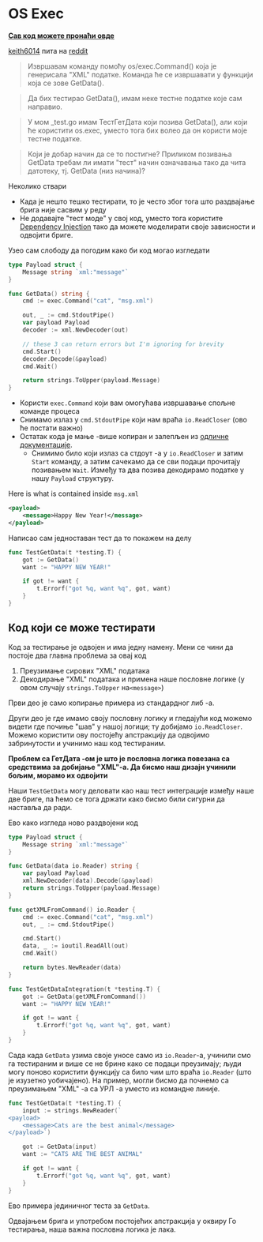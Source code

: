 # OS Exec

**[Сав код можете пронаћи овде](https://github.com/marcetin/nauci-go-sa-testovima/tree/main/q-and-a/os-exec)**

[keith6014](https://www.reddit.com/user/keith6014) пита на [reddit](https://www.reddit.com/r/golang/comments/aaz8ji/testdata_and_function_setup_help/)

> Извршавам команду помоћу os/exec.Command() која је генерисала "XML" податке. Команда ће се извршавати у функцији која се зове GetData().

> Да бих тестирао GetData(), имам неке тестне податке које сам направио.

> У мом _test.go имам ТестГетДата који позива GetData(), али који ће користити os.exec, уместо тога бих волео да он користи моје тестне податке.

> Који је добар начин да се то постигне? Приликом позивања GetData требам ли имати "тест" начин означавања тако да чита датотеку, тј. GetData (низ начина)?

Неколико ствари

- Када је нешто тешко тестирати, то је често због тога што раздвајање брига није сасвим у реду
- Не додавајте "тест моде" у свој код, уместо тога користите [Dependency Injection](/dependency-injection.md) тако да можете моделирати своје зависности и одвојити бриге.

Узео сам слободу да погодим како би код могао изгледати


```go
type Payload struct {
	Message string `xml:"message"`
}

func GetData() string {
	cmd := exec.Command("cat", "msg.xml")

	out, _ := cmd.StdoutPipe()
	var payload Payload
	decoder := xml.NewDecoder(out)

	// these 3 can return errors but I'm ignoring for brevity
	cmd.Start()
	decoder.Decode(&payload)
	cmd.Wait()

	return strings.ToUpper(payload.Message)
}
```

- Користи `exec.Command` који вам омогућава извршавање спољне команде процеса
- Снимамо излаз у `cmd.StdoutPipe` који нам враћа `io.ReadCloser` (ово ће постати важно)
- Остатак кода је мање -више копиран и залепљен из [одличне документације](https://golang.org/pkg/os/exec/#example_Cmd_StdoutPipe).
    - Снимимо било који излаз са стдоут -а у `io.ReadCloser` и затим `Start` команду, а затим сачекамо да се сви подаци прочитају позивањем `Wait`. Између та два позива декодирамо податке у нашу `Payload` структуру.

Here is what is contained inside `msg.xml`

```xml
<payload>
    <message>Happy New Year!</message>
</payload>
```

Написао сам једноставан тест да то покажем на делу

```go
func TestGetData(t *testing.T) {
	got := GetData()
	want := "HAPPY NEW YEAR!"

	if got != want {
		t.Errorf("got %q, want %q", got, want)
	}
}
```

## Код који се може тестирати

Код за тестирање је одвојен и има једну намену. Мени се чини да постоје два главна проблема за овај код

1. Преузимање сирових "XML" података
2. Декодирање "XML" података и примена наше пословне логике (у овом случају `strings.ToUpper` на` <message> `)

Први део је само копирање примера из стандардног либ -а.

Други део је где имамо своју пословну логику и гледајући код можемо видети где почиње "шав" у нашој логици; ту добијамо `io.ReadCloser`. Можемо користити ову постојећу апстракцију да одвојимо забринутости и учинимо наш код тестираним.

**Проблем са ГетДата -ом је што је пословна логика повезана са средствима за добијање "XML"-а. Да бисмо наш дизајн учинили бољим, морамо их одвојити**

Наши `TestGetData` могу деловати као наш тест интеграције између наше две бриге, па ћемо се тога држати како бисмо били сигурни да наставља да ради.

Ево како изгледа ново раздвојени код

```go
type Payload struct {
	Message string `xml:"message"`
}

func GetData(data io.Reader) string {
	var payload Payload
	xml.NewDecoder(data).Decode(&payload)
	return strings.ToUpper(payload.Message)
}

func getXMLFromCommand() io.Reader {
	cmd := exec.Command("cat", "msg.xml")
	out, _ := cmd.StdoutPipe()

	cmd.Start()
	data, _ := ioutil.ReadAll(out)
	cmd.Wait()

	return bytes.NewReader(data)
}

func TestGetDataIntegration(t *testing.T) {
	got := GetData(getXMLFromCommand())
	want := "HAPPY NEW YEAR!"

	if got != want {
		t.Errorf("got %q, want %q", got, want)
	}
}
```

Сада када `GetData` узима своје уносе само из `io.Reader`-а, учинили смо га тестираним и више се не брине како се подаци преузимају; људи могу поново користити функцију са било чим што враћа `io.Reader` (што је изузетно уобичајено). На пример, могли бисмо да почнемо са преузимањем "XML" -а са УРЛ -а уместо из командне линије.

```go
func TestGetData(t *testing.T) {
	input := strings.NewReader(`
<payload>
    <message>Cats are the best animal</message>
</payload>`)

	got := GetData(input)
	want := "CATS ARE THE BEST ANIMAL"

	if got != want {
		t.Errorf("got %q, want %q", got, want)
	}
}

```

Ево примера јединичног теста за `GetData`.

Одвајањем брига и употребом постојећих апстракција у оквиру Го тестирања, наша важна пословна логика је лака.

